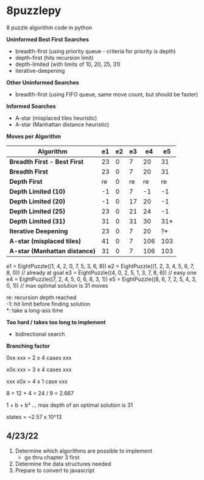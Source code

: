 # 8puzzlepy
8 puzzle algorithm code in python

**Uninformed Best First Searches**
* breadth-first (using priority queue - criteria for priority is depth)
* depth-first (hits recursion limit)
* depth-limited (with limits of 10, 20, 25, 31)
* iterative-deepening

**Other Uninformed Searches**
* breadth-first (using FIFO queue, same move count, but should be faster)

**Informed Searches**
* A-star (misplaced tiles heuristic)
* A-star (Manhattan distance heuristic)

**Moves per Algorithm**

| **Algorithm**                   | **e1** | **e2** | **e3** | **e4** | **e5** |
|---------------------------------|--------|--------|--------|--------|--------|
| **Breadth First - Best First**  | 23     | 0      | 7      | 20     | 31     |
| **Breadth First**               | 23     | 0      | 7      | 20     | 31     |
| **Depth First**                 | re     | 0      | re     | re     | re     |
| **Depth Limited (10)**          | -1     | 0      | 7      | -1     | -1     |
| **Depth Limited (20)**          | -1     | 0      | 17     | 20     | -1     |
| **Depth Limited (25)**          | 23     | 0      | 21     | 24     | -1     |
| **Depth Limited (31)**          | 31     | 0      | 31     | 30     | 31*    |
| **Iterative Deepening**         | 23     | 0      | 7      | 20     | ?*     |
| **A-star (misplaced tiles)**    | 41     | 0      | 7      | 106    | 103    |
| **A-star (Manhattan distance)** | 31     | 0      | 7      | 106    | 103    |

e1 = EightPuzzle((1, 4, 2, 0, 7, 5, 3, 6, 8))
e2 = EightPuzzle((1, 2, 3, 4, 5, 6, 7, 8, 0)) // already at goal
e3 = EightPuzzle((4, 0, 2, 5, 1, 3, 7, 8, 6)) // easy one
e4 = EightPuzzle((7, 2, 4, 5, 0, 6, 8, 3, 1))
e5 = EightPuzzle((8, 6, 7, 2, 5, 4, 3, 0, 1)) // max optimal solution is 31 moves

re: recursion depth reached\
-1: hit limit before finding solution\
\*: take a long-ass time

**Too hard / takes too long to implement**
- bidirectional search

**Branching factor**

0xx
xxx = 2 x 4 cases
xxx

x0x
xxx = 3 x 4 cases
xxx

xxx
x0x = 4 x 1 case
xxx

8 + 12 + 4 = 24 / 9 = 2.667

1 + b + b² ... max depth of an optimal solution is 31

states = ~2.57 x 10^13


## 4/23/22
1. Determine which algorithms are possible to implement
    - go thru chapter 3 first
2. Determine the data structures needed
3. Prepare to convert to javascript
